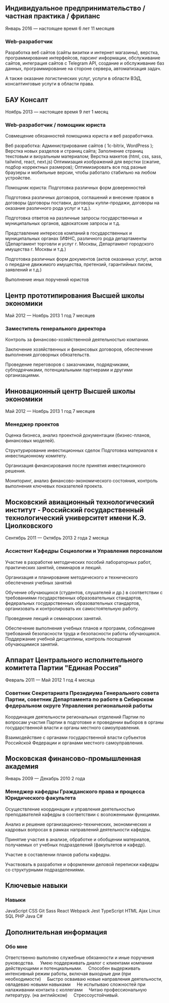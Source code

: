 ## Индивидуальное предпринимательство / частная практика / фриланс
Январь 2016 — настоящее время 6 лет 11 месяцев

### Web-разработчик

Разработка веб сайтов (сайты визитки и интернет магазины), верстка, программирование интерфейсов, парсинг информации, обслуживание сайтов, интеграция сайтов с Telegram API, создание и обслуживание баз данных, программирование на стороне сервера, автоматизация задач.

А также оказание логистических услуг, услуги в области ВЭД, консалтинговые услуги в области права.


## БАУ Консалт
Ноябрь 2013 — настоящее время 9 лет 1 месяц

### Web-разработчик / помощник юриста

Совмещение обязанностей помощника юриста и веб разработчика.

Веб разработка: 
Администрирование сайтов ( 1c-bitrix, WordPress );
Верстка новых разделов и страниц сайта;
Заполнение страниц текстовым и визуальным материалом;
Верстка макетов (html, css, sass, tailwind, react, next.js)
Оптимизация изображений для верстки (сжатие, подбор корректных размеров);
Оптимизировать все под разные браузеры и мобильные версии, чтобы работало стабильно на любом устройстве.

Помощник юриста:
Подготовка различных форм доверенностей

Подготовка различных договоров, соглашений и внесение правок в договоры (договоры поставки, договоры купли-продажи, договоры на оказание различного рода услуг и т.д.).

Подготовка ответов на различные запросы государственных и муниципальных органов, адвокатские запросы и т.д.

Представление интересов компаний в государственных и муниципальных органах (ИФНС, различного рода департаменты (Департамент торговли и услуг г. Москвы, Департамент городского имущества г. Москвы и т.д.)

Подготовка различных форм документов (актов оказанных услуг, актов о передаче движимого имущества, претензий, гарантийных писем, заявлений и т.д.)

Выполнение иных поручений юристов

## Центр прототипирования Высшей школы экономики
Май 2012 — Ноябрь 2013 1 год 7 месяцев

### Заместитель генерального директора

Контроль за финансово-хозяйственной деятельностью компании.

Заключение хозяйственных и финансовых договоров, обеспечение выполнения договорных обязательств.

Проведение переговоров с заказчиками, подрядчиками, субподрячиками, потенциальными партнерами и другими организациями.

## Инновационный центр Высшей школы экономики
Май 2012 — Ноябрь 2013 1 год 7 месяцев

### Менеджер проектов

Оценка бизнеса, анализ проектной документации (бизнес-планов, финансовых моделей).

Структурирование инвестиционных сделок
Подготовка материалов к инвестиционному комитету.

Организация финансирования после принятия инвестиционного решения.

Мониторинг, анализ финансово-экономического состояния, контроль выполнения ключевых показателей проекта.

## Московский авиационный технологический институт - Российский государственный технологический университет имени К.Э. Циолковского
 
Сентябрь 2011 — Октябрь 2013 2 года 2 месяца

### Ассистент Кафедры Социологии и Управления персоналом

Участие в разработке методических пособий лабораторных работ, практических занятий, семинаров и лекций.

Организация и планирование методического и технического обеспечения учебных занятий

Обучение обучающихся (студентов, слушателей и др.) в соответствии с требованиями государственных образовательных стандартов, федеральных государственных образовательных стандартов, организовать и контролировать их самостоятельную работу.

Проведение лекций и семинарских занятий.

Обеспечение выполнения учебных планов и программ, соблюдение требований безопасности труда и безопасности работы обучающихся. Поддержание учебной дисциплины, контроль посещения обучающимися занятий.

## Аппарат Центрального исполнительного комитета Партии "Единая Россия"
Февраль 2011 — Май 2012 1 год 4 месяца

### Советник Секретариата Президиума Генерального совета Партии, советник Департамента по работе в Сибирском федеральном округе Управления региональной работы

Координация деятельности региональных отделений Партии по вопросам участия Партии в подготовке и проведении выборов в органы государственной власти и органы местного самоуправления.

Взаимодействие с органами государственной власти субъектов Российской Федерации и органами местного самоуправления.

## Московская финансово-промышленная академия
Январь 2009 — Декабрь 2010 2 года

### Менеджер кафедры Гражданского права и процесса Юридического факультета

Осуществление координации и управления деятельностью преподавателей кафедры в соответствии с возложенными функциями.

Анализ и решение организационно-технических, экономических и кадровых вопросах в рамках направлений деятельности кафедры.

Принятие участия в анализе, обработке и обобщении материалов, получаемых от учебных подразделений (факультетов и кафедр).

Участие в составлении планов работы кафедры.

Участвовать в разработке и оформлении деловой переписки кафедры со структурными подразделениями.

## Ключевые навыки

### Навыки

JavaScript
CSS
Git
Sass
React
Webpack
Jest
TypeScript
HTML
Ajax
Linux
SQL
PHP
Java
C#

## Дополнительная информация

### Обо мне
Ответственно выполняю служебные обязанности и иные поручения руководства.
    Умею поддерживать диалог с клиентами компании действующими и потенциальными.
    Способен выдерживать интенсивный режим работы, включая выходные дни (при необходимости)
    Быстро осваиваю новые направления деятельности, овладеваю новыми навыками
    Не испытываю сложностей при налаживании контакта с коллегами
    Читаю профессиональную литературу. (на английском)
    Стрессоустойчивый.

